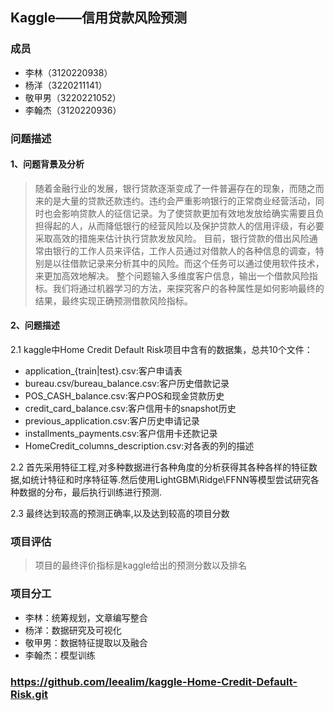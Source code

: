 ## Kaggle——信用贷款风险预测

### 成员

- 李林（3120220938）
- 杨洋（3220211141）
- 敬甲男（3220221052）
- 李翰杰（3120220936）

### 问题描述

#### 1、问题背景及分析

> 随着金融行业的发展，银行贷款逐渐变成了一件普遍存在的现象，而随之而来的是大量的贷款还款违约。违约会严重影响银行的正常商业经营活动，同时也会影响贷款人的征信记录。为了使贷款更加有效地发放给确实需要且负担得起的人，从而降低银行的经营风险以及保护贷款人的信用评级，有必要采取高效的措施来估计执行贷款发放风险。
> 目前，银行贷款的借出风险通常由银行的工作人员来评估，工作人员通过对借款人的各种信息的调查，特别是以往借款记录来分析其中的风险。而这个任务可以通过使用软件技术，来更加高效地解决。
> 整个问题输入多维度客户信息，输出一个借款风险指标。我们将通过机器学习的方法，来探究客户的各种属性是如何影响最终的结果，最终实现正确预测借款风险指标。

#### 2、问题描述

2.1 kaggle中Home Credit Default Risk项目中含有的数据集，总共10个文件：
- application_{train|test}.csv:客户申请表
- bureau.csv/bureau_balance.csv:客户历史借款记录
- POS_CASH_balance.csv:客户POS和现金贷款历史
- credit_card_balance.csv:客户信用卡的snapshot历史
- previous_application.csv:客户历史申请记录
- installments_payments.csv:客户信用卡还款记录
- HomeCredit_columns_description.csv:对各表的列的描述

2.2 首先采用特征工程,对多种数据进行各种角度的分析获得其各种各样的特征数据,如统计特征和时序特征等.然后使用LightGBM\Ridge\FFNN等模型尝试研究各种数据的分布，最后执行训练进行预测.

2.3 最终达到较高的预测正确率,以及达到较高的项目分数

### 项目评估

> 项目的最终评价指标是kaggle给出的预测分数以及排名

### 项目分工

- 李林：统筹规划，文章编写整合
- 杨洋：数据研究及可视化
- 敬甲男：数据特征提取以及融合
- 李翰杰：模型训练

### https://github.com/leealim/kaggle-Home-Credit-Default-Risk.git
